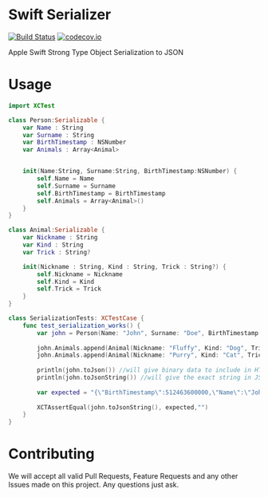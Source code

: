 # Swift Serializer

[![Build Status](https://travis-ci.org/turowicz/swift-serializer.svg?branch=master)](https://travis-ci.org/Mailcloud/swift-serializer) [![codecov.io](https://codecov.io/github/turowicz/swift-serializer/coverage.svg?branch=master)](https://codecov.io/github/Mailcloud/swift-serializer?branch=master)

Apple Swift Strong Type Object Serialization to JSON

# Usage

```swift
import XCTest

class Person:Serializable {
    var Name : String
    var Surname : String
    var BirthTimestamp : NSNumber
    var Animals : Array<Animal>


    init(Name:String, Surname:String, BirthTimestamp:NSNumber) {
        self.Name = Name
        self.Surname = Surname
        self.BirthTimestamp = BirthTimestamp
        self.Animals = Array<Animal>()
    }
}

class Animal:Serializable {
    var Nickname : String
    var Kind : String
    var Trick : String?

    init(Nickname : String, Kind : String, Trick : String?) {
        self.Nickname = Nickname
        self.Kind = Kind
        self.Trick = Trick
    }
}

class SerializationTests: XCTestCase {
    func test_serialization_works() {
        var john = Person(Name: "John", Surname: "Doe", BirthTimestamp: 512463600000)
        
        john.Animals.append(Animal(Nickname: "Fluffy", Kind: "Dog", Trick: "Rollover"))
        john.Animals.append(Animal(Nickname: "Purry", Kind: "Cat", Trick: nil))
        
        println(john.toJson()) //will give binary data to include in HTTP Body
        println(john.toJsonString()) //will give the exact string in JSON
        
        var expected = "{\"BirthTimestamp\":512463600000,\"Name\":\"John\",\"Animals\":[{\"Trick\":\"Rollover\",\"Kind\":\"Dog\",\"Nickname\":\"Fluffy\"},{\"Kind\":\"Cat\",\"Nickname\":\"Purry\"}],\"Surname\":\"Doe\"}";
        
        XCTAssertEqual(john.toJsonString(), expected,"")
    }
}
```

# Contributing
We will accept all valid Pull Requests, Feature Requests and any other Issues made on this project. Any questions just ask.
